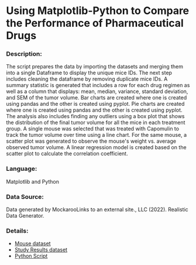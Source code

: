 # Using Matplotlib-Python to Compare the Performance of Pharmaceutical Drugs

### Description:
The script prepares the data by importing the datasets and merging them into a single Dataframe to display the unique mice IDs. The next step includes cleaning the dataframe by removing duplicate mice IDs. A summary statistic is generated that includes a row for each drug regimen  as well as a column that displays: mean, median, variance, standard deviation, and SEM of the tumor volume. Bar charts are created where one is created using pandas and the other is created using pyplot. Pie charts are created where one is created using pandas and the other is created using pyplot. The analysis also includes finding any outliers using a box plot that shows the distribution of the final tumor volume for all the mice in each treatment group. A single mouse was selected that was treated with Capomulin to track the tumor volume over time using a line chart. For the same mouse, a scatter plot was generated to observe the mouse's weight vs. average observed tumor volume. A linear regression model is created based on the scatter plot to calculate the correlation coefficient. 

### Language:

Matplotlib and Python

### Data Source:

Data generated by MockarooLinks to an external site., LLC (2022). Realistic Data Generator.

### Details:

- [Mouse dataset](https://github.com/cindyd97/Comparing_Pharma_Drug_Performance/blob/main/homework%20material/Mouse_metadata.csv)
- [Study Results dataset](https://github.com/cindyd97/Comparing_Pharma_Drug_Performance/blob/main/homework%20material/Study_results.csv)
- [Python Script](https://github.com/cindyd97/Comparing_Pharma_Drug_Performance/blob/main/homework%20material/pymaceuticals_starter.ipynb)
